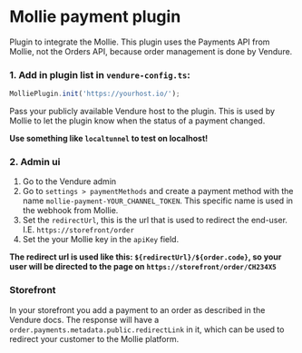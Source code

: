 # Mollie payment plugin

Plugin to integrate the Mollie.
This plugin uses the Payments API from Mollie, not the Orders API,
because order management is done by Vendure.

### 1. Add in plugin list in `vendure-config.ts`:

```js
MolliePlugin.init('https://yourhost.io/');
```

Pass your publicly available Vendure host to the plugin. This is used by Mollie to let the plugin know when the status
of a payment changed.

**Use something like `localtunnel` to test on localhost!**

### 2. Admin ui

1. Go to the Vendure admin
2. Go to `settings > paymentMethods` and create a payment method with the name `mollie-payment-YOUR_CHANNEL_TOKEN`. This
   specific name is used in the webhook from Mollie.
3. Set the `redirectUrl`, this is the url that is used to redirect the end-user. I.E. `https://storefront/order`
4. Set the your Mollie key in the `apiKey` field.

**The redirect url is used like this: `${redirectUrl}/${order.code}`, so your user will be directed to the page
on `https://storefront/order/CH234X5`**

### Storefront

In your storefront you add a payment to an order as described in the Vendure docs. The response will have
a `order.payments.metadata.public.redirectLink` in it, which can be used to redirect your customer to the Mollie
platform.
